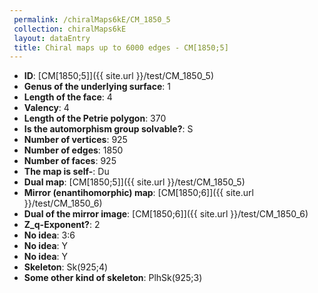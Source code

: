 ```yaml
--- 
 permalink: /chiralMaps6kE/CM_1850_5 
 collection: chiralMaps6kE
 layout: dataEntry
 title: Chiral maps up to 6000 edges - CM[1850;5]
---
```


- **ID**: [CM[1850;5]]({{ site.url }}/test/CM_1850_5)
- **Genus of the underlying surface**: 1
- **Length of the face**: 4
- **Valency**: 4
- **Length of the Petrie polygon**: 370
- **Is the automorphism group solvable?**: S
- **Number of vertices**: 925
- **Number of edges**: 1850
- **Number of faces**: 925
- **The map is self-**: Du
- **Dual map**: [CM[1850;5]]({{ site.url }}/test/CM_1850_5)
- **Mirror (enantihomorphic) map**: [CM[1850;6]]({{ site.url }}/test/CM_1850_6)
- **Dual of the mirror image**: [CM[1850;6]]({{ site.url }}/test/CM_1850_6)
- **Z_q-Exponent?**: 2
- **No idea**:  3:6
- **No idea**: Y
- **No idea**: Y
- **Skeleton**: Sk(925;4)
- **Some other kind of skeleton**: PlhSk(925;3)
